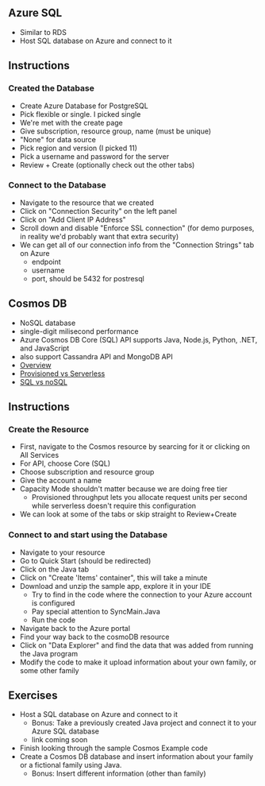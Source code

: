 ## Azure SQL
- Similar to RDS
- Host SQL database on Azure and connect to it

## Instructions

### Created the Database
- Create Azure Database for PostgreSQL
- Pick flexible or single. I picked single
- We're met with the create page
- Give subscription, resource group, name (must be unique)
- "None" for data source
- Pick region and version (I picked 11)
- Pick a username and password for the server
- Review + Create (optionally check out the other tabs)

### Connect to the Database
- Navigate to the resource that we created
- Click on "Connection Security" on the left panel
- Click on "Add Client IP Address"
- Scroll down and disable "Enforce SSL connection" (for demo purposes, in reality we'd probably want that extra security)
- We can get all of our connection info from the "Connection Strings" tab on Azure
    - endpoint
    - username
    - port, should be 5432 for postresql







































## Cosmos DB
- NoSQL database
- single-digit milisecond performance
- Azure Cosmos DB Core (SQL) API supports Java, Node.js, Python, .NET, and JavaScript
- also support Cassandra API and MongoDB API
- [Overview](https://docs.microsoft.com/en-us/azure/cosmos-db/introduction)
- [Provisioned vs Serverless](https://docs.google.com/spreadsheets/d/1xCCzpQOrRXwv1GNt7am_rZXWDS0fvioLM8Qo01-E0zk/edit#gid=0)
- [SQL vs noSQL](https://docs.microsoft.com/en-us/azure/cosmos-db/relational-nosql)

## Instructions

### Create the Resource
- First, navigate to the Cosmos resource by searcing for it or clicking on All Services
- For API, choose Core (SQL)
- Choose subscription and resource group
- Give the account a name
- Capacity Mode shouldn't matter because we are doing free tier
    - Provisioned throughput lets you allocate request units per second while serverless doesn't require this configuration
- We can look at some of the tabs or skip straight to Review+Create

### Connect to and start using the Database
- Navigate to your resource
- Go to Quick Start (should be redirected)
- Click on the Java tab
- Click on "Create 'Items' container", this will take a minute
- Download and unzip the sample app, explore it in your IDE
    - Try to find in the code where the connection to your Azure account is configured
    - Pay special attention to SyncMain.Java
    - Run the code
- Navigate back to the Azure portal
- Find your way back to the cosmoDB resource
- Click on "Data Explorer" and find the data that was added from running the Java program
- Modify the code to make it upload information about your own family, or some other family

## Exercises
- Host a SQL database on Azure and connect to it
    - Bonus: Take a previously created Java project and connect it to your Azure SQL database
    - link coming soon
- Finish looking through the sample Cosmos Example code
- Create a Cosmos DB database and insert information about your family or a fictional family using Java. 
    - Bonus: Insert different information (other than family)